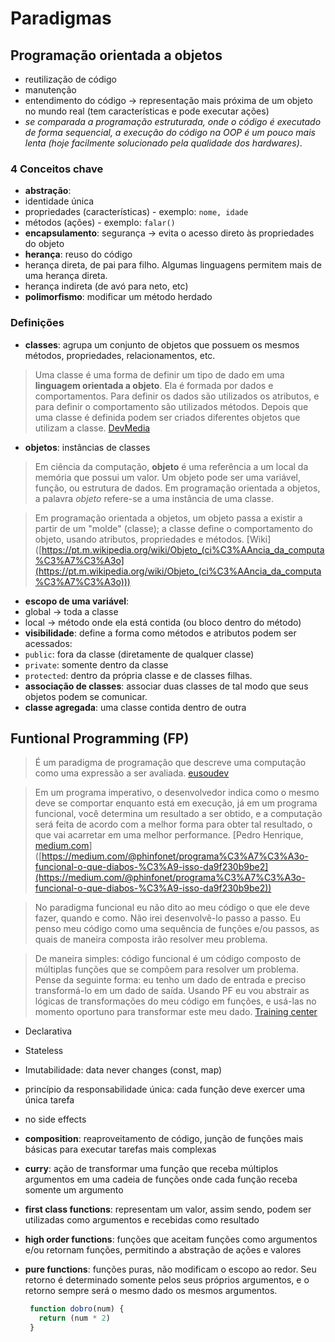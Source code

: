 # Paradigmas

## Programação orientada a objetos

- reutilização de código
- manutenção
- entendimento do código -> representação mais próxima de um objeto no mundo real (tem características e pode executar ações)
- *se comparada a programação estruturada, onde o código é executado de forma sequencial, a execução do código na OOP é um pouco mais lenta (hoje facilmente solucionado pela qualidade dos hardwares)*.

### 4 Conceitos chave

- **abstração**:
- identidade única
- propriedades (características) - exemplo: `nome, idade`
- métodos (ações) - exemplo: `falar()`
- **encapsulamento**: segurança -> evita o acesso direto às propriedades do objeto
- **herança**: reuso do código
- herança direta, de pai para filho. Algumas linguagens permitem mais de uma herança direta.
- herança indireta (de avó para neto, etc)
- **polimorfismo**: modificar um método herdado

### Definições

- **classes**: agrupa um conjunto de objetos que possuem os mesmos métodos, propriedades, relacionamentos, etc.

> Uma classe é uma forma de definir um tipo de dado em uma **linguagem orientada a objeto**. Ela é formada por dados e comportamentos.
> Para definir os dados são utilizados os atributos, e para definir o comportamento são utilizados métodos. Depois que uma classe é definida podem ser criados diferentes objetos que utilizam a classe.
> [DevMedia]([https://www.devmedia.com.br/principais-conceitos-da-programacao-orientada-a-objetos/32285](https://www.devmedia.com.br/principais-conceitos-da-programacao-orientada-a-objetos/32285))

- **objetos**: instâncias de classes
> Em ciência da computação, **objeto** é uma referência a um local da memória que possui um valor. Um objeto pode ser uma variável, função, ou estrutura de dados.
Em programação orientada a objetos, a palavra _objeto_ refere-se a uma instância de uma classe.

> Em programação orientada a objetos, um objeto passa a existir a partir de um "molde" (classe); a classe define o comportamento do objeto, usando atributos, propriedades e métodos.
> [Wiki]([https://pt.m.wikipedia.org/wiki/Objeto_(ci%C3%AAncia_da_computa%C3%A7%C3%A3o](https://pt.m.wikipedia.org/wiki/Objeto_(ci%C3%AAncia_da_computa%C3%A7%C3%A3o)))

- **escopo de uma variável**:
- global -> toda a classe
- local -> método onde ela está contida (ou bloco dentro do método)
- **visibilidade**: define a forma como métodos e atributos podem ser acessados:
- `public`: fora da classe (diretamente de qualquer classe)
- `private`: somente dentro da classe
- `protected`: dentro da própria classe e de classes filhas.
- **associação de classes**: associar duas classes de tal modo que seus objetos podem se comunicar.
- **classe agregada**: uma classe contida dentro de outra

## Funtional Programming (FP)
> É um paradigma de programação que descreve uma computação como uma expressão a ser avaliada.
> [eusoudev]([https://eusoudev.com.br/programacao-funcional](https://eusoudev.com.br/programacao-funcional)/)

> Em um programa imperativo, o desenvolvedor indica como o mesmo deve se comportar enquanto está em execução, já em um programa funcional, você determina um resultado a ser obtido, e a computação será feita de acordo com a melhor forma para obter tal resultado, o que vai acarretar em uma melhor performance.
> [Pedro Henrique, [medium.com](http://medium.com)]([https://medium.com/@phinfonet/programa%C3%A7%C3%A3o-funcional-o-que-diabos-%C3%A9-isso-da9f230b9be2](https://medium.com/@phinfonet/programa%C3%A7%C3%A3o-funcional-o-que-diabos-%C3%A9-isso-da9f230b9be2))

> No paradigma funcional eu não dito ao meu código o que ele deve fazer, quando e como. Não irei desenvolvê-lo passo a passo. Eu penso meu código como uma sequência de funções e/ou passos, as quais de maneira composta irão resolver meu problema.

> De maneira simples: código funcional é um código composto de múltiplas funções que se compõem para resolver um problema. Pense da seguinte forma: eu tenho um dado de entrada e preciso transformá-lo em um dado de saída. Usando PF eu vou abstrair as lógicas de transformações do meu código em funções, e usá-las no momento oportuno para transformar este meu dado.
> [Training center]([https://medium.com/trainingcenter/programa%C3%A7%C3%A3o-funcional-para-iniciantes-9e2beddb5b43](https://medium.com/trainingcenter/programa%C3%A7%C3%A3o-funcional-para-iniciantes-9e2beddb5b43))

- Declarativa
- Stateless
- Imutabilidade: data never changes (const, map)
- princípio da responsabilidade única: cada função deve exercer uma única tarefa
- no side effects
- **composition**: reaproveitamento de código, junção de funções mais básicas para executar tarefas mais complexas
- **curry**: ação de transformar uma função que receba múltiplos argumentos em uma cadeia de funções onde cada função receba somente um argumento

- **first class functions**: representam um valor, assim sendo, podem ser utilizadas como argumentos e recebidas como resultado
- **high order functions**: funções que aceitam funções como argumentos e/ou retornam funções, permitindo a abstração de ações e valores
- **pure functions**: funções puras, não modificam o escopo ao redor. Seu retorno é determinado somente pelos seus próprios argumentos, e o retorno sempre será o mesmo dado os mesmos argumentos.
   ```js
    function dobro(num) {
      return (num * 2)
    }
  ```

